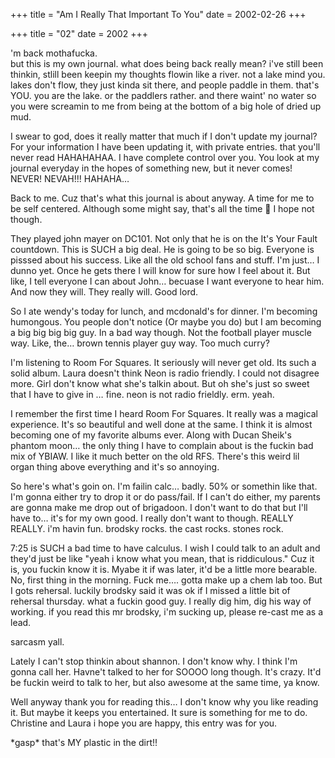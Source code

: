 +++
title = "Am I Really That Important To You"
date = 2002-02-26
+++

+++
title = "02"
date = 2002
+++

'm back mothafucka.  
but this is my own journal. what does being back really mean? i've still been thinkin, stlill been keepin my thoughts flowin like a river. not a lake mind you. lakes don't flow, they just kinda sit there, and people paddle in them. that's YOU. you are the lake. or the paddlers rather. and there waint' no water so you were screamin to me from being at the bottom of a big hole of dried up mud.

I swear to god, does it really matter that much if I don't update my journal? For your information I have been updating it, with private entries. that you'll never read HAHAHAHAA. I have complete control over you. You look at my journal everyday in the hopes of something new, but it never comes! NEVER! NEVAH!!! HAHAHA&#8230;

Back to me. Cuz that's what this journal is about anyway. A time for me to be self centered. Although some might say, that's all the time 🙂 I hope not though.

They played john mayer on DC101. Not only that he is on the It's Your Fault countdown. This is SUCH a big deal. He is going to be so big. Everyone is pisssed about his success. Like all the old school fans and stuff. I'm just&#8230; I dunno yet. Once he gets there I will know for sure how I feel about it. But like, I tell everyone I can about John&#8230; becuase I want everyone to hear him. And now they will. They really will. Good lord.

So I ate wendy's today for lunch, and mcdonald's for dinner. I'm becoming humongous. You people don't notice (Or maybe you do) but I am becoming a big big big big guy. In a bad way though. Not the football player muscle way. Like, the&#8230; brown tennis player guy way. Too much curry?

I'm listening to Room For Squares. It seriously will never get old. Its such a solid album. Laura doesn't think Neon is radio friendly. I could not disagree more. Girl don't know what she's talkin about. But oh she's just so sweet that I have to give in &#8230; fine. neon is not radio frieldly. erm. yeah.

I remember the first time I heard Room For Squares. It really was a magical experience. It's so beautiful and well done at the same. I think it is almost becoming one of my favorite albums ever. Along with Ducan Sheik's phantom moon&#8230; the only thing I have to complain about is the fuckin bad mix of YBIAW. I like it much better on the old RFS. There's this weird lil organ thing above everything and it's so annoying.

So here's what's goin on. I'm failin calc&#8230; badly. 50% or somethin like that. I'm gonna either try to drop it or do pass/fail. If I can't do either, my parents are gonna make me drop out of brigadoon. I don't want to do that but I'll have to&#8230; it's for my own good. I really don't want to though. REALLY REALLY. i'm havin fun. brodsky rocks. the cast rocks. stones rock.

7:25 is SUCH a bad time to have calculus. I wish I could talk to an adult and they'd just be like "yeah i know what you mean, that is riddiculous." Cuz it is, you fuckin know it is. Myabe it if was later, it'd be a little more bearable. No, first thing in the morning. Fuck me&#8230;. gotta make up a chem lab too. But I gots rehersal. luckily brodsky said it was ok if I missed a little bit of rehersal thursday. what a fuckin good guy. I really dig him, dig his way of working. if you read this mr brodsky, i'm sucking up, please re-cast me as a lead.

sarcasm yall.

Lately I can't stop thinkin about shannon. I don't know why. I think I'm gonna call her. Havne't talked to her for SOOOO long though. It's crazy. It'd be fuckin weird to talk to her, but also awesome at the same time, ya know.

Well anyway thank you for reading this&#8230; I don't know why you like reading it. But maybe it keeps you entertained. It sure is something for me to do. Christine and Laura i hope you are happy, this entry was for you.

\*gasp\* that's MY plastic in the dirt!!